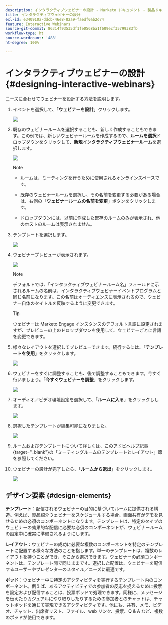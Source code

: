 ```yaml
---
description: インタラクティブウェビナーの設計 - Marketo ドキュメント - 製品ドキュメント
title: インタラクティブウェビナーの設計
exl-id: e340910a-ddcb-46e8-82a9-faedf0ab2d74
feature: Interactive Webinars
source-git-commit: 86314f93535df1fe0568ba1f609ecf35799383fb
workflow-type: ht
source-wordcount: '488'
ht-degree: 100%

---
```


# インタラクティブウェビナーの設計 {#designing-interactive-webinars}

ニーズに合わせてウェビナーを設計する方法を説明します。

1. イベントを選択して、「**ウェビナーを設計**」クリックします。

   ![](assets/designing-interactive-webinars-1.png)

1. 既存のウェビナールームを選択することも、新しく作成することもできます。この例では、新しいウェビナールームを作成するので、**ルームを選択**&#x200B;ドロップダウンをクリックして、**新規インタラクティブウェビナールーム**&#x200B;を選択します。

   ![](assets/designing-interactive-webinars-2.png)

   >[!NOTE]
   >
   >* ルームは、ミーティングを行うために使用されるオンラインスペースです。
   >
   >* 既存のウェビナールームを選択し、その名前を変更する必要がある場合は、右側の「**ウェビナールームの名前を変更**」ボタンをクリックします。
   >
   >* ドロップダウンには、以前に作成した既存のルームのみが表示され、他のホストのルームは表示されません。

1. テンプレートを選択します。

   ![](assets/designing-interactive-webinars-3.png)

1. ウェビナープレビューが表示されます。

   ![](assets/designing-interactive-webinars-4.png)

   >[!NOTE]
   >
   >デフォルトでは、「インタラクティブウェビナールーム名」フィールドに示されるルームの名前は、インタラクティブウェビナーイベントプログラムと同じ名前になります。この名前はオーディエンスに表示されるので、ウェビナー自体のタイトルを反映するように変更できます。

   >[!TIP]
   >
   >ウェビナーは Marketo Engage インスタンスのデフォルト言語に設定されますが、プレビューの上のドロップダウンを使用して、ウェビナーごとに言語を変更できます。

1. 様々なレイアウトを選択してプレビューできます。続行するには、「**テンプレートを使用**」をクリックします。

   ![](assets/designing-interactive-webinars-5.png)

1. ウェビナーをすぐに調整することも、後で調整することもできます。今すぐ行いましょう。「**今すぐウェビナーを調整**」をクリックします。

   ![](assets/designing-interactive-webinars-6.png)

1. オーディオ／ビデオ環境設定を選択して、「**ルームに入る**」をクリックしします。

   ![](assets/designing-interactive-webinars-7.png)

1. 選択したテンプレートが編集可能になりました。

   ![](assets/designing-interactive-webinars-8.png)

1. ルームおよびテンプレートについて詳しくは、[このアドビヘルプ記事](https://helpx.adobe.com/jp/adobe-connect/using/creating-arranging-meetings.html#creating_and_arranging_meetings){target="_blank"}の「ミーティングルームのテンプレートとレイアウト」節を参照してください。

1. ウェビナーの設計が完了したら、「**ルームから退出**」をクリックします。

   ![](assets/designing-interactive-webinars-9.png)

## デザイン要素 {#design-elements}

**テンプレート**：配信されるウェビナーの目的に基づいてルームに提供される構造。例えば、製品紹介ウェビナーをスケジュールする場合、画面共有がデモを見せるための必須のコンポーネントになります。テンプレートは、特定のタイプのウェビナーの効果的な配信に必要な必須のコンポーネントが、ウェビナールームの設定中に確実に準備されるようにします。

**レイアウト**：ウェビナーの成功に必要な複数のコンポーネントを特定のテンプレートに配置する様々な方法のことを指します。単一のテンプレートは、複数のレイアウトを持つことができ、そこから選択できます。ウェビナーの必須コンポーネントは、テンプレート間で同じままです。選択した配置は、ウェビナーを配信するユーザーやプレゼンターのスタイル／ニーズに最適です。

**ポッド**：ウェビナー中に特定のアクティビティを実行するテンプレート内のコンポーネント。例えば、あるアクティビティでの参加者の反応を捉えるために投票を設定および配信することは、投票ポッドで処理できます。同様に、メッセージを伝えたりカジュアルにやり取りしたりするための参加者とのチャットは、チャットポッドを通じて実現できるアクティビティです。他にも、共有、メモ、ビデオ、チャット、出席者リスト、ファイル、web リンク、投票、Q &amp; A など、複数のポッドが使用できます。
